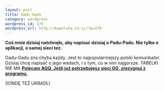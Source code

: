 ```yaml
--- 
layout: post
title: Gadu-Gadu
category: wordpress
wordpress_id: 179
wordpress_url: http://kwpolska.co.cc/?p=179
---
```

**Coś mnie dzisiaj natchnęło, aby napisać dzisiaj o Padu-Padu. Nie tylko o aplikacji, o samej sieci też.**

Gadu-Gadu zna chyba każdy. Jest to najpopularniejszy polski komunikator. Dzisiaj chcę napisać o jego wadach, i o tym, co w nim najgorsze.
TABELKI NIE MA
**[Polecam AQQ. Jeśli już potrzebujesz sieci GG, zrezygnuj z programu.][1]**

 [1]: http://www.aqq.eu

SONDĘ TEŻ UKRADLI
